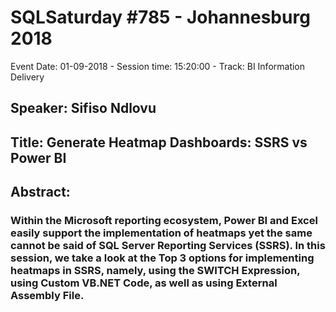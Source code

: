 # SQLSaturday #785 - Johannesburg 2018
Event Date: 01-09-2018 - Session time: 15:20:00 - Track: BI Information Delivery
## Speaker: Sifiso Ndlovu
## Title: Generate Heatmap Dashboards: SSRS vs Power BI
## Abstract:
### Within the Microsoft reporting ecosystem, Power BI and Excel easily support the implementation of heatmaps yet the same cannot be said of SQL Server Reporting Services (SSRS). In this session, we take a look at the Top 3 options for implementing heatmaps in SSRS, namely,  using the SWITCH Expression, using Custom VB.NET Code, as well as using External Assembly File.
